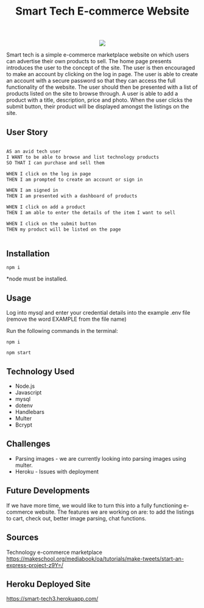 # <p align="center"> Smart Tech E-commerce Website </p>
<br> 
 <p align="center">
  <img src="gif here"/>
</p>

Smart tech is a simple e-commerce marketplace website on which users can advertise their own products to sell. The home page presents introduces the user to the concept of the site. The user is then encouraged to make an account by clicking on the log in page. The user is able to create an account with a secure password so that they can access the full functionality of the website. The user should then be presented with a list of products listed on the site to browse through. A user is able to add a product with a title, description, price and photo. When the user clicks the submit button, their product will be displayed amongst the listings on the site. 


## User Story

```md

AS an avid tech user
I WANT to be able to browse and list technology products
SO THAT I can purchase and sell them

WHEN I click on the log in page
THEN I am prompted to create an account or sign in

WHEN I am signed in
THEN I am presented with a dashboard of products 

WHEN I click on add a product
THEN I am able to enter the details of the item I want to sell 

WHEN I click on the submit button
THEN my product will be listed on the page



```

## Installation
   
 ```
 npm i

 ```
 *node must be installed.

## Usage

Log into mysql and enter your credential details into the example .env file (remove the word EXAMPLE from the file name)

Run the following commands in the terminal:

 ```
 npm i

 npm start

 ```

## Technology Used

- Node.js
- Javascript
- mysql
- dotenv
- Handlebars
- Multer
- Bcrypt

## Challenges 

- Parsing images - we are currently looking into parsing images using multer. 
- Heroku - Issues with deployment

## Future Developments

If we have more time, we would like to turn this into a fully functioning e-commerce website. The features we are working on are: to add the listings to cart, check out, better image parsing, chat functions. 

## Sources

Technology e-commerce marketplace
https://makeschool.org/mediabook/oa/tutorials/make-tweets/start-an-express-project-z9Y=/

## Heroku Deployed Site

https://smart-tech3.herokuapp.com/

